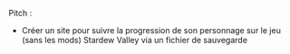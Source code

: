 Pitch :

- Créer un site pour suivre la progression de son personnage sur le jeu (sans les mods) Stardew Valley via un fichier de sauvegarde